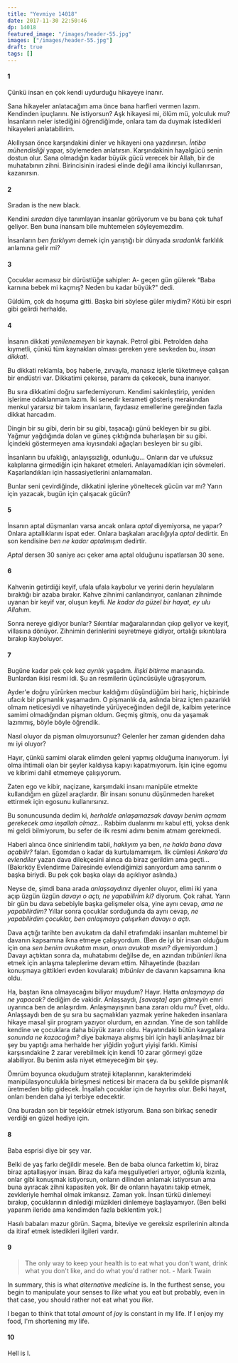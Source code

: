 ```yaml
---
title: "Yevmiye 14018"
date: 2017-11-30 22:50:46
dp: 14018
featured_image: "/images/header-55.jpg"
images: ["/images/header-55.jpg"]
draft: true
tags: []
---
```




#### 1

Çünkü insan en çok kendi uydurduğu hikayeye inanır.

Sana hikayeler anlatacağım ama önce bana harfleri vermen lazım. Kendinden
ipuçlarını. Ne istiyorsun? Aşk hikayesi mi, ölüm mü, yolculuk mu? İnsanların
neler istediğini öğrendiğimde, onlara tam da duymak istedikleri hikayeleri
anlatabilirim.

Akıllıysan önce karşındakini dinler ve hikayeni ona yazdırırsın. *İntiba
mühendisliği* yapar, söylemeden anlatırsın. Karşındakinin hayalgücü senin dostun
olur. Sana olmadığın kadar büyük gücü verecek bir Allah, bir de muhatabının
zihni. Birincisinin iradesi elinde değil ama ikinciyi kullanırsan, kazanırsın.

#### 2

Sıradan is the new black. 

Kendini *sıradan* diye tanımlayan insanlar görüyorum ve bu bana çok tuhaf
geliyor. Ben buna inansam bile muhtemelen söyleyemezdim. 

İnsanların *ben farklıyım* demek için yarıştığı bir dünyada *sıradanlık*
farklılık anlamına gelir mi?

#### 3

Çocuklar acımasız bir dürüstlüğe sahipler: A- geçen gün gülerek “Baba karnına
bebek mi kaçmış? Neden bu kadar büyük?" dedi.

Güldüm, çok da hoşuma gitti. Başka biri söylese güler miydim? Kötü bir espri
gibi gelirdi herhalde.

#### 4

İnsanın dikkati *yenilenemeyen* bir kaynak. Petrol gibi. Petrolden daha
kıymetli, çünkü tüm kaynakları olması gereken yere sevkeden bu, *insan dikkati.*

Bu dikkati reklamla, boş haberle, zırvayla, manasız işlerle tüketmeye çalışan
bir endüstri var. Dikkatimi çekerse, paramı da çekecek, buna inanıyor. 

Bu sıra dikkatimi doğru sarfedemiyorum. Kendimi sakinleştirip, yeniden işlerime
odaklanmam lazım. İki senedir kerameti gösteriş merakından menkul yararsız bir
takım insanların, faydasız emellerine gereğinden fazla dikkat harcadım.

Dingin bir su gibi, derin bir su gibi, taşacağı günü bekleyen bir su gibi.
Yağmur yağdığında dolan ve güneş çıktığında buharlaşan bir su gibi. İçindeki
göstermeyen ama kıyısındaki ağaçları besleyen bir su gibi. 

İnsanların bu ufaklığı, anlayışsızlığı, odunluğu... Onların dar ve ufuksuz
kalıplarına girmediğin için hakaret etmeleri. Anlayamadıkları için sövmeleri.
Kaşarlandıkları için hassasiyetlerini anlamamaları. 

Bunlar seni çevirdiğinde, dikkatini işlerine yöneltecek gücün var mı? Yarın için
yazacak, bugün için çalışacak gücün? 

#### 5

İnsanın aptal düşmanları varsa ancak onlara *aptal* diyemiyorsa, ne yapar?
Onlara aptallıklarını ispat eder. Onlara başkaları aracılığıyla *aptal*
dedirtir. En son kendisine *ben ne kadar aptalmışım* dedirtir.

*Aptal* dersen 30 saniye acı çeker ama aptal olduğunu ispatlarsan 30 sene.

#### 6

Kahvenin getirdiği keyif, ufala ufala kaybolur ve yerini derin heyulaların
bıraktığı bir azaba bırakır. Kahve zihnimi canlandırıyor, canlanan zihnimde
uyanan bir keyif var, oluşun keyfi. *Ne kadar da güzel bir hayat, ey ulu
Allahım.* 

Sonra nereye gidiyor bunlar? Sıkıntılar mağaralarından çıkıp geliyor ve keyif,
villasına dönüyor. Zihnimin derinlerini seyretmeye gidiyor, ortalığı sıkıntılara
bırakıp kayboluyor.

#### 7

Bugüne kadar pek çok kez *ayrılık* yaşadım. *İlişki bitirme* manasında.
Bunlardan ikisi resmi idi. Şu an resmilerin üçüncüsüyle uğraşıyorum. 

Ayder'e doğru yürürken mecbur kaldığımı düşündüğüm biri hariç, hiçbirinde ufacık
bir pişmanlık yaşamadım. O pişmanlık da, aslında biraz içten pazarlıklı olmam
neticesiydi ve nihayetinde yürüyeceğinden değil de, kalbim yeterince samimi
olmadığından pişman oldum. Geçmiş gitmiş, onu da yaşamak lazımmış, böyle böyle öğrendik.  

Nasıl oluyor da pişman olmuyorsunuz? Gelenler her zaman gidenden daha mı iyi
oluyor?

Hayır, çünkü samimi olarak elimden geleni yapmış olduğuma inanıyorum. İyi olma
ihtimali olan bir şeyler kaldıysa kapıyı kapatmıyorum. İşin içine egomu ve
kibrimi dahil etmemeye çalışıyorum.

Zaten ego ve kibir, naçizane, karşımdaki insanı manipüle etmekte kullandığım en
güzel araçlardır. Bir insanı sonunu düşünmeden hareket ettirmek için egosunu
kullanırsınız.

Bu sonuncusunda dedim ki, *herhalde anlaşamazsak davayı benim açmam gerekecek
ama inşallah olmaz...* Rabbim dualarımı mı kabul etti, yoksa denk mi geldi
bilmiyorum, bu sefer de ilk resmi adımı benim atmam gerekmedi.

Haberi alınca önce sinirlendim tabii, *haklıyım* ya ben, *ne hakla bana dava
açabilir?* falan. Egomdan o kadar da kurtulamamışım. İlk cümlesi *Ankara'da
evlendiler* yazan dava dilekçesini alınca da biraz gerildim ama geçti...
(Bakırköy Evlendirme Dairesinde evlendiğimizi sanıyordum ama sanırım o başka
biriydi. Bu pek çok başka olayı da açıklıyor aslında.)

Neyse de, şimdi bana arada *anlaşsaydınız* diyenler oluyor, elimi iki yana açıp
üzgün üzgün *davayı o açtı, ne yapabilirim ki?* diyorum. Çok rahat. Yarın bir
gün bu dava sebebiyle başka gelişmeler olsa, yine aynı cevap, *ama ne
yapabilirdim?* Yıllar sonra çocuklar sorduğunda da aynı cevap, *ne yapabilirdim
çocuklar, ben anlaşmaya çalışırken davayı o açtı.*

Dava açtığı tarihte ben avukatım da dahil etrafımdaki insanları muhtemel bir
davanın kapsamına ikna etmeye çalışıyordum. (Ben de iyi bir insan olduğum için
ona *sen benim avukatım mısın, onun avukatı mısın?* diyemiyordum.) Davayı
açtıktan sonra da, muhatabımı değilse de, en azından *tribünleri* ikna etmek
için anlaşma taleplerime devam ettim. Nihayetinde (bazıları konuşmaya gittikleri
evden kovularak) *tribünler* de davanın kapsamına ikna oldu.

Ha, baştan ikna olmayacağını biliyor muydum? Hayır. Hatta *anlaşmayıp da ne
yapacak?* dediğim de vakidir. Anlaşsaydı, *[savaşta] aşırı gitmeyin* emri
uyarınca ben de anlaşırdım. Anlaşmayışının bana zararı oldu mu? Evet, oldu.
Anlaşsaydı ben de şu sıra bu saçmalıkları yazmak yerine hakeden insanlara hikaye
masal şiir program yazıyor olurdum, en azından. Yine de son tahlilde kendine ve
çocuklara daha büyük zararı oldu. Hayatındaki bütün kavgalara *sonunda ne
kazacağım?* diye bakmaya alışmış biri için hayli anlaşılmaz bir şey bu yaptığı
ama herhalde her yiğidin yoğurt yiyişi farklı. Kimisi karşısındakine 2 zarar
verebilmek için kendi 10 zarar görmeyi göze alabiliyor. Bu benim asla niyet
etmeyeceğim bir şey.

Ömrüm boyunca okuduğum strateji kitaplarının, karakterimdeki manipülasyonculukla
birleşmesi neticesi bir macera da bu şekilde pişmanlık üretmeden bitip gidecek.
İnşallah çocuklar için de hayırlısı olur. Belki hayat, onları benden daha iyi
terbiye edecektir.

Ona buradan son bir teşekkür etmek istiyorum. Bana son birkaç senedir verdiği en
güzel hediye için.

#### 8

Baba esprisi diye bir şey var.

Belki de yaş farkı değildir mesele. Ben de baba olunca farkettim ki, biraz biraz
aptallaşıyor insan. Biraz da kafa meşguliyetleri artıyor, oğlunla kızınla, onlar
gibi konuşmak istiyorsun, onların dilinden anlamak istiyorsun ama buna ayıracak
zihni kapasiten yok. Bir de onların hayatını takip etmek, zevkleriyle hemhal
olmak imkansız. Zaman yok. İnsan türkü dinlemeyi bırakıp, çocuklarının dinlediği
müzikleri dinlemeye başlayamıyor. (Ben belki yaparım ileride ama kendimden fazla
beklentim yok.)

Hasılı babaları mazur görün. Saçma, biteviye ve gereksiz esprilerinin altında da
itiraf etmek istedikleri ilgileri vardır.

#### 9

> The only way to keep your health is to eat what you don't want, drink what you
> don't like, and do what you'd rather not. - Mark Twain

In summary, this is what *alternative medicine* is. In the furthest sense, you
begin to manipulate your senses to *like* what you eat but probably, even in
that case, you should rather not eat what you *like.*

I began to think that total *amount* of *joy* is constant in my life. If I enjoy
my food, I'm shortening my life. 

#### 10

Hell is I. 

